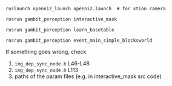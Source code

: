 
```
roslaunch openni2_launch openni2.launch  # for xtion camera
```

```
rosrun gambit_perception interactive_mask
```

```
rosrun gambit_perception learn_basetable
```

```
rosrun gambit_perception event_main_simple_blocksworld
```

If something goes wrong, check

1. `img_dep_sync_node.h` L46-L48
2. `img_dep_sync_node.h` L113
3. paths of the param files (e.g. in interactive_mask src code)
